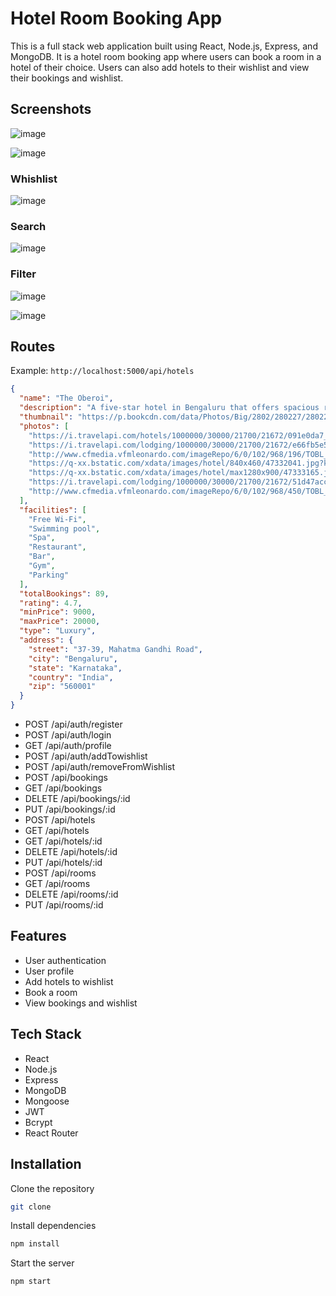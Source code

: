 # Hotel Room Booking App

This is a full stack web application built using React, Node.js, Express, and MongoDB. It is a hotel room booking app where users can book a room in a hotel of their choice. Users can also add hotels to their wishlist and view their bookings and wishlist.

## Screenshots
![image](https://user-images.githubusercontent.com/53424917/233553747-8c6eab14-e6df-47fe-a231-4e4ce290af37.png)

![image](https://user-images.githubusercontent.com/53424917/233553823-a3442389-a0f0-4aee-bf7a-3307f9d4591d.png)
### Whishlist
![image](https://user-images.githubusercontent.com/53424917/233553867-e421314a-e4ac-461f-bd21-9c5e787ca5db.png)

### Search
![image](https://user-images.githubusercontent.com/53424917/233553962-aca8170b-9d91-4823-aa93-33e32c2aaaea.png)

### Filter
![image](https://user-images.githubusercontent.com/53424917/233553998-fe5d9d60-cafd-485a-acb6-a4ce93c26dfb.png)

![image](https://user-images.githubusercontent.com/53424917/233553528-6341613a-2296-49fc-bad0-4c1d04d69daa.png)

## Routes

Example: `http://localhost:5000/api/hotels`
```json
{
  "name": "The Oberoi",
  "description": "A five-star hotel in Bengaluru that offers spacious rooms, lush gardens and a range of dining options.",
  "thumbnail": "https://p.bookcdn.com/data/Photos/Big/2802/280227/280227909/The-Oberoi-Bengaluru-photos-Exterior-Exterior-View.JPEG",
  "photos": [
    "https://i.travelapi.com/hotels/1000000/30000/21700/21672/091e0da7_z.jpg",
    "https://i.travelapi.com/lodging/1000000/30000/21700/21672/e66fb5e5_z.jpg",
    "http://www.cfmedia.vfmleonardo.com/imageRepo/6/0/102/968/196/TOBL_Business_Centre_board_room_1_P.jpg",
    "https://q-xx.bstatic.com/xdata/images/hotel/840x460/47332041.jpg?k=57b8804a2c78b7c0d606a6296307f81887bc85dd6ad2c46ae3ce99b6b026e9c6&o=",
    "https://q-xx.bstatic.com/xdata/images/hotel/max1280x900/47333165.jpg?k=db4d3a70602042f50cd96765f627bdc1c6c9d8bbb0d9ae350027bd650afb4f99&o=",
    "https://i.travelapi.com/lodging/1000000/30000/21700/21672/51d47acc_z.jpg",
    "http://www.cfmedia.vfmleonardo.com/imageRepo/6/0/102/968/450/TOBL_The_Lobby_new_big_P.jpg"
  ],
  "facilities": [
    "Free Wi-Fi",
    "Swimming pool",
    "Spa",
    "Restaurant",
    "Bar",
    "Gym",
    "Parking"
  ],
  "totalBookings": 89,
  "rating": 4.7,
  "minPrice": 9000,
  "maxPrice": 20000,
  "type": "Luxury",
  "address": {
    "street": "37-39, Mahatma Gandhi Road",
    "city": "Bengaluru",
    "state": "Karnataka",
    "country": "India",
    "zip": "560001"
  }
}
```

- POST /api/auth/register
- POST /api/auth/login
- GET /api/auth/profile
- POST /api/auth/addTowishlist
- POST /api/auth/removeFromWishlist
- POST /api/bookings
- GET /api/bookings
- DELETE /api/bookings/:id
- PUT /api/bookings/:id
- POST /api/hotels
- GET /api/hotels
- GET /api/hotels/:id
- DELETE /api/hotels/:id
- PUT /api/hotels/:id
- POST /api/rooms
- GET /api/rooms
- DELETE /api/rooms/:id
- PUT /api/rooms/:id

## Features

- User authentication
- User profile
- Add hotels to wishlist
- Book a room
- View bookings and wishlist

## Tech Stack

- React
- Node.js
- Express
- MongoDB
- Mongoose
- JWT
- Bcrypt
- React Router

## Installation

Clone the repository

```bash
git clone
```

Install dependencies

```bash
npm install
```

Start the server

```bash
npm start
```
